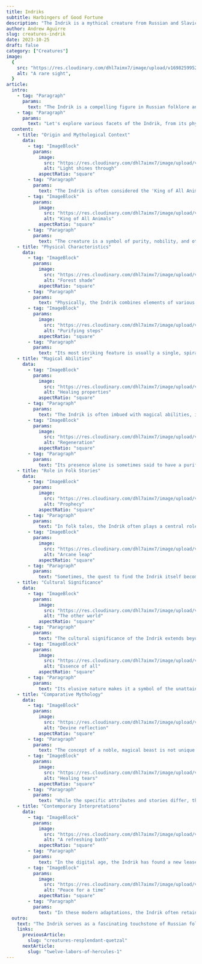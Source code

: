 ```yaml
---
title: Indriks
subtitle: Harbingers of Good Fortune
description: "The Indrik is a mythical creature from Russian and Slavic folklore that stands as a symbol of purity and nobility. Resembling a majestic horse with a magical, spiraling horn, it is credited with the power to purify water and land. The creature frequently appears in folk stories, serving as a wise and noble guide."
author: Andrew Aguirre
slug: creatures-indrik
date: 2023-10-25
draft: false
category: ["Creatures"]
image:
  {
    src: "https://res.cloudinary.com/dhl7aimx7/image/upload/v1698259952/001_cajhvb.webp",
    alt: "A rare sight",
  }
article:
  intro:
    - tag: "Paragraph"
      params:
        text: "The Indrik is a compelling figure in Russian folklore and Slavic mythology, embodying a range of qualities from nobility to magic. Serving as a symbol of purity and extraordinary power, this mythical creature has been the subject of numerous stories and beliefs."
    - tag: "Paragraph"
      params:
        text: "Let's explore various facets of the Indrik, from its physical attributes to its cultural significance"
  content:
    - title: "Origin and Mythological Context"
      data:
        - tag: "ImageBlock"
          params:
            image:
              src: "https://res.cloudinary.com/dhl7aimx7/image/upload/v1698259952/002_ytuli3.webp"
              alt: "Light shines through"
            aspectRatio: "square"
        - tag: "Paragraph"
          params:
            text: "The Indrik is often considered the 'King of All Animals,' residing in a mystical realm often described as the 'Mountain of the World.' Its origins are steeped in Russian folklore and Slavic mythological traditions."
        - tag: "ImageBlock"
          params:
            image:
              src: "https://res.cloudinary.com/dhl7aimx7/image/upload/v1698279577/003_vqrpvp.webp"
              alt: "King of All Animals"
            aspectRatio: "square"
        - tag: "Paragraph"
          params:
            text: "The creature is a symbol of purity, nobility, and otherworldly majesty. Its appearance in stories or real life is often considered a rare and significant event, sometimes serving as an omen or harbinger of future occurrences."
    - title: "Physical Characteristics"
      data:
        - tag: "ImageBlock"
          params:
            image:
              src: "https://res.cloudinary.com/dhl7aimx7/image/upload/v1698259951/004_wrb3zm.webp"
              alt: "Forest shade"
            aspectRatio: "square"
        - tag: "Paragraph"
          params:
            text: "Physically, the Indrik combines elements of various animals but most commonly resembles a majestic horse or an elk. It is often depicted as being large and powerful, with strong legs capable of enormous leaps."
        - tag: "ImageBlock"
          params:
            image:
              src: "https://res.cloudinary.com/dhl7aimx7/image/upload/v1698259951/005_aup591.webp"
              alt: "Purifying steps"
            aspectRatio: "square"
        - tag: "Paragraph"
          params:
            text: "Its most striking feature is usually a single, spiraling horn on its forehead, similar to a unicorn, although some versions depict it with branching antlers like those of an elk."
    - title: "Magical Abilities"
      data:
        - tag: "ImageBlock"
          params:
            image:
              src: "https://res.cloudinary.com/dhl7aimx7/image/upload/v1698259951/006_rcp188.webp"
              alt: "Healing properties"
            aspectRatio: "square"
        - tag: "Paragraph"
          params:
            text: "The Indrik is often imbued with magical abilities, including the power to purify water and land. In some tales, its steps can bring forth springs of life-giving water, and its horn or antlers have healing properties."
        - tag: "ImageBlock"
          params:
            image:
              src: "https://res.cloudinary.com/dhl7aimx7/image/upload/v1698259951/007_nw4swq.webp"
              alt: "Regeneration"
            aspectRatio: "square"
        - tag: "Paragraph"
          params:
            text: "Its presence alone is sometimes said to have a purifying effect on its surroundings, making it a creature of both spiritual and physical significance."
    - title: "Role in Folk Stories"
      data:
        - tag: "ImageBlock"
          params:
            image:
              src: "https://res.cloudinary.com/dhl7aimx7/image/upload/v1698259951/008_ypnwpf.webp"
              alt: "Prophecy"
            aspectRatio: "square"
        - tag: "Paragraph"
          params:
            text: "In folk tales, the Indrik often plays a central role as a wise and noble creature that heroes seek out for advice or assistance. It may serve as a guide or a protector, helping the protagonist overcome obstacles or enemies."
        - tag: "ImageBlock"
          params:
            image:
              src: "https://res.cloudinary.com/dhl7aimx7/image/upload/v1698259951/009_mvbggb.webp"
              alt: "Arcane leap"
            aspectRatio: "square"
        - tag: "Paragraph"
          params:
            text: "Sometimes, the quest to find the Indrik itself becomes the central plot of the story, emphasizing its elusive and rare nature."
    - title: "Cultural Significance"
      data:
        - tag: "ImageBlock"
          params:
            image:
              src: "https://res.cloudinary.com/dhl7aimx7/image/upload/v1698259951/010_typ0lt.webp"
              alt: "The other world"
            aspectRatio: "square"
        - tag: "Paragraph"
          params:
            text: "The cultural significance of the Indrik extends beyond mere stories. It often appears in art, literature, and even religious texts, serving as a symbol of noble virtues or divine intervention."
        - tag: "ImageBlock"
          params:
            image:
              src: "https://res.cloudinary.com/dhl7aimx7/image/upload/v1698259951/011_rhmlzs.webp"
              alt: "Essence of all"
            aspectRatio: "square"
        - tag: "Paragraph"
          params:
            text: "Its elusive nature makes it a symbol of the unattainable, the extraordinary, and the spiritually significant, resonating deeply with Russian and Slavic cultures."
    - title: "Comparative Mythology"
      data:
        - tag: "ImageBlock"
          params:
            image:
              src: "https://res.cloudinary.com/dhl7aimx7/image/upload/v1698259951/012_aomhsk.webp"
              alt: "Devine reflection"
            aspectRatio: "square"
        - tag: "Paragraph"
          params:
            text: "The concept of a noble, magical beast is not unique to Russian or Slavic folklore; similar archetypes exist in various cultures around the world. From the unicorn in Western mythology to the Qilin in Chinese folklore, the idea of a rare, benevolent creature with magical properties seems to be a near-universal theme."
        - tag: "ImageBlock"
          params:
            image:
              src: "https://res.cloudinary.com/dhl7aimx7/image/upload/v1698259951/013_lcfgy1.webp"
              alt: "Healing tears"
            aspectRatio: "square"
        - tag: "Paragraph"
          params:
            text: "While the specific attributes and stories differ, these creatures often share similar roles as protectors, guides, or omens. The Indrik's characteristics place it within this global family of mythical beings, suggesting a shared human fascination with the extraordinary and the magical."
    - title: "Contemporary Interpretations"
      data:
        - tag: "ImageBlock"
          params:
            image:
              src: "https://res.cloudinary.com/dhl7aimx7/image/upload/v1698259951/014_pfp3vb.webp"
              alt: "A refreshing bath"
            aspectRatio: "square"
        - tag: "Paragraph"
          params:
            text: "In the digital age, the Indrik has found a new lease on life through various contemporary mediums like online stories, video games, and graphic novels. While these may not adhere strictly to the traditional attributes and tales, they introduce the creature to new audiences who might not be familiar with Russian folklore or Slavic mythology."
        - tag: "ImageBlock"
          params:
            image:
              src: "https://res.cloudinary.com/dhl7aimx7/image/upload/v1698259951/015_bzjyvg.webp"
              alt: "Peace for a time"
            aspectRatio: "square"
        - tag: "Paragraph"
          params:
            text: "In these modern adaptations, the Indrik often retains its noble and magical qualities, serving as either a majestic ally or a formidable challenge for new generations of heroes. These contemporary portrayals contribute to the ongoing evolution of the Indrik myth, ensuring that it continues to captivate and inspire people across different cultures and age groups."
  outro:
    text: "The Indrik serves as a fascinating touchstone of Russian folklore and Slavic mythology, offering a glimpse into a world where the boundaries between the natural and the supernatural are fluid. Its enduring presence in modern media attests to its lasting allure and cultural significance. While the Indrik may be a creature of myth, its symbolism and the values it embodies continue to resonate, making it a timeless icon in the world of folklore."
    links:
      previousArticle:
        slug: "creatures-resplendant-quetzal"
      nextArticle:
        slug: "twelve-labors-of-hercules-1"
---
```

